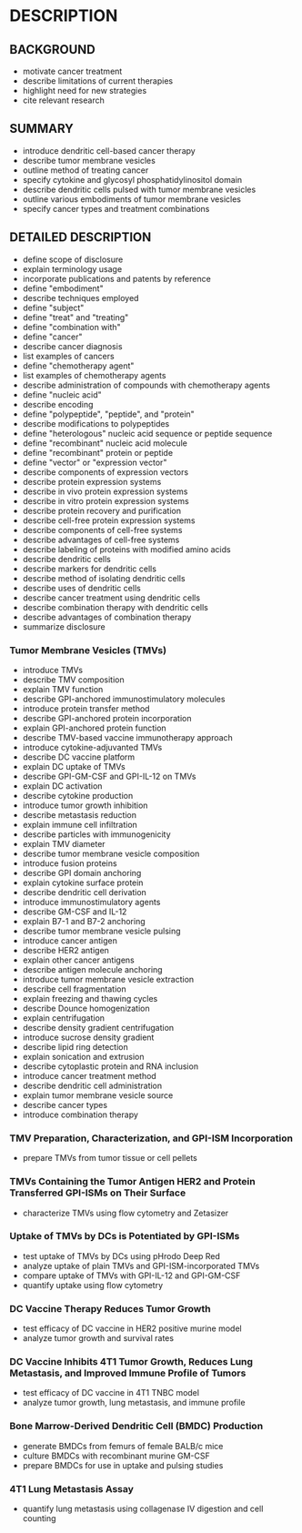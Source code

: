 # DESCRIPTION

## BACKGROUND

- motivate cancer treatment
- describe limitations of current therapies
- highlight need for new strategies
- cite relevant research

## SUMMARY

- introduce dendritic cell-based cancer therapy
- describe tumor membrane vesicles
- outline method of treating cancer
- specify cytokine and glycosyl phosphatidylinositol domain
- describe dendritic cells pulsed with tumor membrane vesicles
- outline various embodiments of tumor membrane vesicles
- specify cancer types and treatment combinations

## DETAILED DESCRIPTION

- define scope of disclosure
- explain terminology usage
- incorporate publications and patents by reference
- define "embodiment"
- describe techniques employed
- define "subject"
- define "treat" and "treating"
- define "combination with"
- define "cancer"
- describe cancer diagnosis
- list examples of cancers
- define "chemotherapy agent"
- list examples of chemotherapy agents
- describe administration of compounds with chemotherapy agents
- define "nucleic acid"
- describe encoding
- define "polypeptide", "peptide", and "protein"
- describe modifications to polypeptides
- define "heterologous" nucleic acid sequence or peptide sequence
- define "recombinant" nucleic acid molecule
- define "recombinant" protein or peptide
- define "vector" or "expression vector"
- describe components of expression vectors
- describe protein expression systems
- describe in vivo protein expression systems
- describe in vitro protein expression systems
- describe protein recovery and purification
- describe cell-free protein expression systems
- describe components of cell-free systems
- describe advantages of cell-free systems
- describe labeling of proteins with modified amino acids
- describe dendritic cells
- describe markers for dendritic cells
- describe method of isolating dendritic cells
- describe uses of dendritic cells
- describe cancer treatment using dendritic cells
- describe combination therapy with dendritic cells
- describe advantages of combination therapy
- summarize disclosure

### Tumor Membrane Vesicles (TMVs)

- introduce TMVs
- describe TMV composition
- explain TMV function
- describe GPI-anchored immunostimulatory molecules
- introduce protein transfer method
- describe GPI-anchored protein incorporation
- explain GPI-anchored protein function
- describe TMV-based vaccine immunotherapy approach
- introduce cytokine-adjuvanted TMVs
- describe DC vaccine platform
- explain DC uptake of TMVs
- describe GPI-GM-CSF and GPI-IL-12 on TMVs
- explain DC activation
- describe cytokine production
- introduce tumor growth inhibition
- describe metastasis reduction
- explain immune cell infiltration
- describe particles with immunogenicity
- explain TMV diameter
- describe tumor membrane vesicle composition
- introduce fusion proteins
- describe GPI domain anchoring
- explain cytokine surface protein
- describe dendritic cell derivation
- introduce immunostimulatory agents
- describe GM-CSF and IL-12
- explain B7-1 and B7-2 anchoring
- describe tumor membrane vesicle pulsing
- introduce cancer antigen
- describe HER2 antigen
- explain other cancer antigens
- describe antigen molecule anchoring
- introduce tumor membrane vesicle extraction
- describe cell fragmentation
- explain freezing and thawing cycles
- describe Dounce homogenization
- explain centrifugation
- describe density gradient centrifugation
- introduce sucrose density gradient
- describe lipid ring detection
- explain sonication and extrusion
- describe cytoplastic protein and RNA inclusion
- introduce cancer treatment method
- describe dendritic cell administration
- explain tumor membrane vesicle source
- describe cancer types
- introduce combination therapy

### TMV Preparation, Characterization, and GPI-ISM Incorporation

- prepare TMVs from tumor tissue or cell pellets

### TMVs Containing the Tumor Antigen HER2 and Protein Transferred GPI-ISMs on Their Surface

- characterize TMVs using flow cytometry and Zetasizer

### Uptake of TMVs by DCs is Potentiated by GPI-ISMs

- test uptake of TMVs by DCs using pHrodo Deep Red
- analyze uptake of plain TMVs and GPI-ISM-incorporated TMVs
- compare uptake of TMVs with GPI-IL-12 and GPI-GM-CSF
- quantify uptake using flow cytometry

### DC Vaccine Therapy Reduces Tumor Growth

- test efficacy of DC vaccine in HER2 positive murine model
- analyze tumor growth and survival rates

### DC Vaccine Inhibits 4T1 Tumor Growth, Reduces Lung Metastasis, and Improved Immune Profile of Tumors

- test efficacy of DC vaccine in 4T1 TNBC model
- analyze tumor growth, lung metastasis, and immune profile

### Bone Marrow-Derived Dendritic Cell (BMDC) Production

- generate BMDCs from femurs of female BALB/c mice
- culture BMDCs with recombinant murine GM-CSF
- prepare BMDCs for use in uptake and pulsing studies

### 4T1 Lung Metastasis Assay

- quantify lung metastasis using collagenase IV digestion and cell counting

